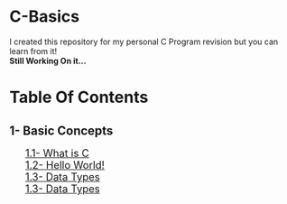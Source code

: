 # C-Basics

I created this repository for my personal C Program revision but you can learn from it! </br>
**Still Working On it...**

# Table Of Contents

## 1- Basic Concepts

&emsp;&emsp;<font size = "4">[1.1- What is C](/1-%20Basic%20Concepts/1.1-%20What%20is%20C.md)</font> </br>
&emsp;&emsp;<font size = "4">[1.2- Hello World!](/1-%20Basic%20Concepts/1.2-%20Hello%20World!.md)</font> </br>
&emsp;&emsp;<font size = "4">[1.3- Data Types](/1-%20Basic%20Concepts/1.3-%20Data%20Types.md)</font> </br>
&emsp;&emsp;<font size = "4">[1.3- Data Types](/1-%20Basic%20Concepts/1.4-%20Input%20%26%20Output.md)</font> </br>
